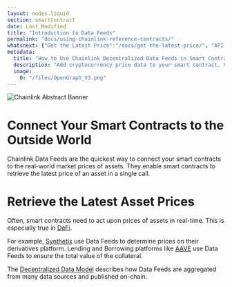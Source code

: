 ```yaml
---
layout: nodes.liquid
section: smartContract
date: Last Modified
title: "Introduction to Data Feeds"
permalink: "docs/using-chainlink-reference-contracts/"
whatsnext: {"Get the Latest Price":"/docs/get-the-latest-price/", "API Reference":"/docs/price-feeds-api-reference/", "Contract Addresses":"/docs/reference-contracts/"}
metadata: 
  title: "How to Use Chainlink Decentralized Data Feeds in Smart Contracts"
  description: "Add cryptocurrency price data to your smart contract. Chainlink data feeds include BTC/USD, BTC/ETH, ETH/USD and more!"
  image: 
    0: "/files/OpenGraph_V3.png"
---
```

![Chainlink Abstract Banner](/files/2306b8b-Decentralized_Oracles_V3.png)

# Connect Your Smart Contracts to the Outside World

Chainlink Data Feeds are the quickest way to connect your smart contracts to the real-world market prices of assets. They enable smart contracts to retrieve the latest price of an asset in a single call.

# Retrieve the Latest Asset Prices

Often, smart contracts need to act upon prices of assets in real-time. This is especially true in <a href="https://defi.chain.link/" target="_blank">DeFi</a>.

For example, <a href="https://www.synthetix.io/" target="_blank">Synthetix</a> use Data Feeds to determine prices on their derivatives platform. Lending and Borrowing platforms like <a href="https://aave.com/" target="_blank">AAVE</a> use Data Feeds to ensure the total value of the collateral.

The [Decentralized Data Model](../architecture-decentralized-model/) describes how Data Feeds are aggregated from many data sources and published on-chain.